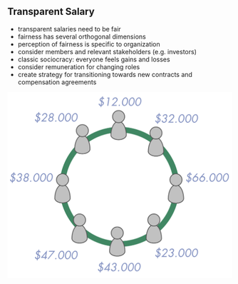 ## Transparent Salary

* transparent salaries need to be fair
* fairness has several orthogonal dimensions
* perception of fairness is specific to organization
* consider members and relevant stakeholders (e.g. investors)
* classic sociocracy: everyone feels gains and losses
* consider remuneration for changing roles
* create strategy for transitioning towards new contracts and compensation agreements

![](img/circle/transparent-salary.png)
